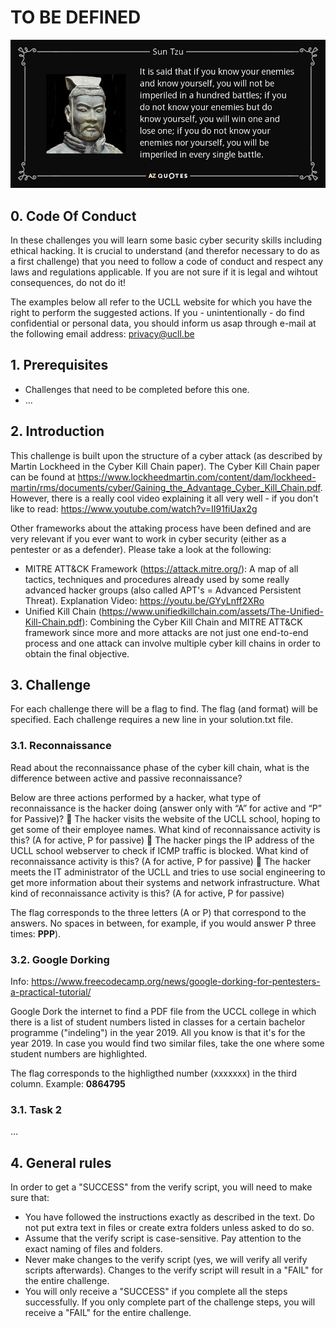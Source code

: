 # TO BE DEFINED

![Alt text](images/SunTzu.jpg?raw=true "Sun Tzu - The Art of War")

## 0. Code Of Conduct
In these challenges you will learn some basic cyber security skills including ethical hacking. It is crucial to understand (and therefor necessary to do as a first challenge) that you need to follow a code of conduct and respect any laws and regulations applicable. If you are not sure if it is legal and wihtout consequences, do not do it! 

The examples below all refer to the UCLL website for which you have the right to perform the suggested actions. If you - unintentionally - do find confidential or personal data, you should inform us asap through e-mail at the following email address: privacy@ucll.be 

## 1. Prerequisites

-   Challenges that need to be completed before this one.
-   ...

## 2. Introduction

This challenge is built upon the structure of a cyber attack (as described by Martin Lockheed in the Cyber Kill Chain paper). The Cyber Kill Chain paper can be found at https://www.lockheedmartin.com/content/dam/lockheed-martin/rms/documents/cyber/Gaining_the_Advantage_Cyber_Kill_Chain.pdf. However, there is a really cool video explaining it all very well - if you don't like to read: https://www.youtube.com/watch?v=II91fiUax2g 

Other frameworks about the attaking process have been defined and are very relevant if you ever want to work in cyber security (either as a pentester or as a defender). Please take a look at the following:
- MITRE ATT&CK Framework (https://attack.mitre.org/): A map of all tactics, techniques and procedures already used by some really advanced hacker groups (also called APT's = Advanced Persistent Threat). Explanation Video: https://youtu.be/GYyLnff2XRo 
- Unified Kill Chain (https://www.unifiedkillchain.com/assets/The-Unified-Kill-Chain.pdf): Combining the Cyber Kill Chain and MITRE ATT&CK framework since more and more attacks are not just one end-to-end process and one attack can involve multiple cyber kill chains in order to obtain the final objective.

## 3. Challenge

For each challenge there will be a flag to find. The flag (and format) will be specified. Each challenge requires a new line in your solution.txt file.

### 3.1. Reconnaissance
Read about the reconnaissance phase of the cyber kill chain, what is the difference between active and passive reconnaissance? 

Below are three actions performed by a hacker, what type of reconnaissance is the hacker doing (answer only with “A” for active and “P” for Passive)? 
	The hacker visits the website of the UCLL school, hoping to get some of their employee names. What kind of reconnaissance activity is this? (A for active, P for passive) 
	The hacker pings the IP address of the UCLL school webserver to check if ICMP traffic is blocked. What kind of reconnaissance activity is this? (A for active, P for passive)
	The hacker meets the IT administrator of the UCLL and tries to use social engineering to get more information about their systems and network infrastructure. What kind of reconnaissance activity is this? (A for active, P for passive)

The flag corresponds to the three letters (A or P) that correspond to the answers. No spaces in between, for example, if you would answer P three times: __PPP__).

### 3.2. Google Dorking

Info: https://www.freecodecamp.org/news/google-dorking-for-pentesters-a-practical-tutorial/

Google Dork the internet to find a PDF file from the UCCL college in which there is a list of student numbers listed in classes for a certain bachelor programme ("indeling") in the year 2019. All you know is that it's for the year 2019. In case you would find two similar files, take the one where some student numbers are highlighted.

The flag corresponds to the highligthed number (xxxxxxx) in the third column. Example: __0864795__

### 3.1. Task 2

...

## 4. General rules

In order to get a "SUCCESS" from the verify script, you will need to make sure that:

-   You have followed the instructions exactly as described in the text. Do not put extra text in files or create extra folders unless asked to do so.
-   Assume that the verify script is case-sensitive. Pay attention to the exact naming of files and folders.
-   Never make changes to the verify script (yes, we will verify all verify scripts afterwards). Changes to the verify script will result in a "FAIL" for the entire challenge.
-   You will only receive a "SUCCESS" if you complete all the steps successfully. If you only complete part of the challenge steps, you will receive a "FAIL" for the entire challenge.

